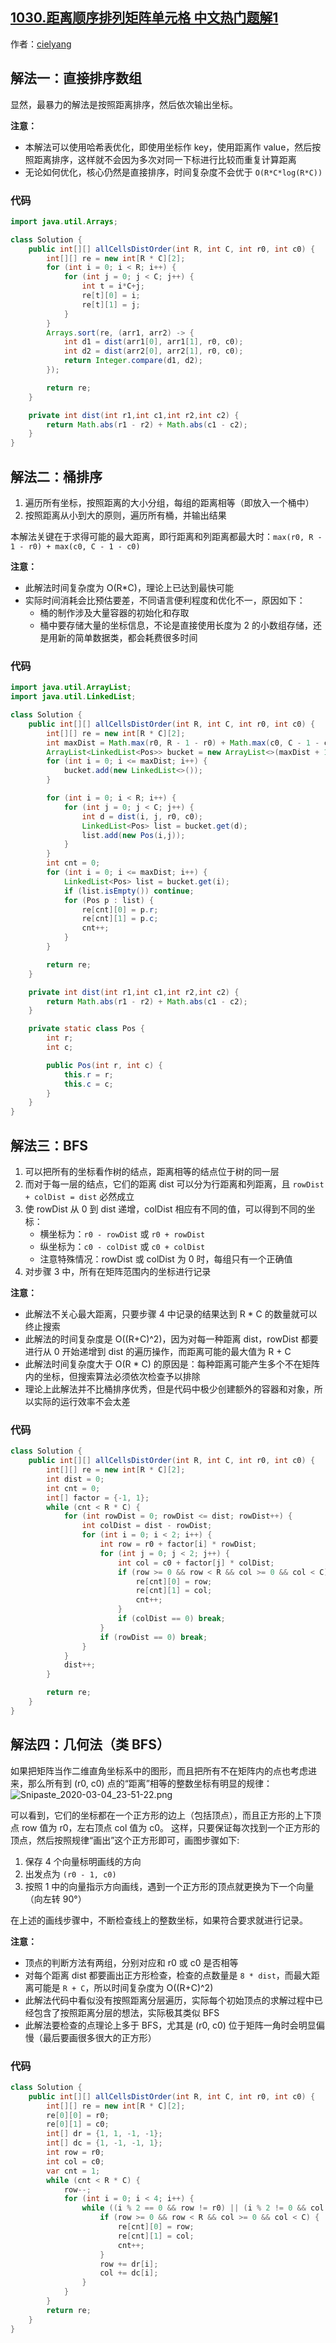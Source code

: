 ## [1030.距离顺序排列矩阵单元格 中文热门题解1](https://leetcode.cn/problems/matrix-cells-in-distance-order/solutions/100000/si-chong-jie-fa-shu-zu-pai-xu-tong-pai-xu-bfs-mo-n)

作者：[cielyang](https://leetcode.cn/u/cielyang)
## 解法一：直接排序数组

显然，最暴力的解法是按照距离排序，然后依次输出坐标。

**注意：**

- 本解法可以使用哈希表优化，即使用坐标作 key，使用距离作 value，然后按照距离排序，这样就不会因为多次对同一下标进行比较而重复计算距离
- 无论如何优化，核心仍然是直接排序，时间复杂度不会优于 `O(R*C*log(R*C))`

### 代码

```Java []
import java.util.Arrays;

class Solution {
    public int[][] allCellsDistOrder(int R, int C, int r0, int c0) {
        int[][] re = new int[R * C][2];
        for (int i = 0; i < R; i++) {
            for (int j = 0; j < C; j++) {
                int t = i*C+j;
                re[t][0] = i;
                re[t][1] = j;
            }
        }
        Arrays.sort(re, (arr1, arr2) -> {
            int d1 = dist(arr1[0], arr1[1], r0, c0);
            int d2 = dist(arr2[0], arr2[1], r0, c0);
            return Integer.compare(d1, d2);
        });

        return re;
    }

    private int dist(int r1,int c1,int r2,int c2) {
        return Math.abs(r1 - r2) + Math.abs(c1 - c2);
    }
}
```

## 解法二：桶排序

1. 遍历所有坐标，按照距离的大小分组，每组的距离相等（即放入一个桶中）
2. 按照距离从小到大的原则，遍历所有桶，并输出结果

本解法关键在于求得可能的最大距离，即行距离和列距离都最大时：`max(r0, R - 1 - r0) + max(c0, C - 1 - c0)`

**注意：**

- 此解法时间复杂度为 O(R*C)，理论上已达到最快可能
- 实际时间消耗会比预估要差，不同语言便利程度和优化不一，原因如下：
    - 桶的制作涉及大量容器的初始化和存取
    - 桶中要存储大量的坐标信息，不论是直接使用长度为 2 的小数组存储，还是用新的简单数据类，都会耗费很多时间

### 代码

```Java []
import java.util.ArrayList;
import java.util.LinkedList;

class Solution {
    public int[][] allCellsDistOrder(int R, int C, int r0, int c0) {
        int[][] re = new int[R * C][2];
        int maxDist = Math.max(r0, R - 1 - r0) + Math.max(c0, C - 1 - c0);
        ArrayList<LinkedList<Pos>> bucket = new ArrayList<>(maxDist + 1);
        for (int i = 0; i <= maxDist; i++) {
            bucket.add(new LinkedList<>());
        }

        for (int i = 0; i < R; i++) {
            for (int j = 0; j < C; j++) {
                int d = dist(i, j, r0, c0);
                LinkedList<Pos> list = bucket.get(d);
                list.add(new Pos(i,j));
            }
        }
        int cnt = 0;
        for (int i = 0; i <= maxDist; i++) {
            LinkedList<Pos> list = bucket.get(i);
            if (list.isEmpty()) continue;
            for (Pos p : list) {
                re[cnt][0] = p.r;
                re[cnt][1] = p.c;
                cnt++;
            }
        }

        return re;
    }

    private int dist(int r1,int c1,int r2,int c2) {
        return Math.abs(r1 - r2) + Math.abs(c1 - c2);
    }

    private static class Pos {
        int r;
        int c;

        public Pos(int r, int c) {
            this.r = r;
            this.c = c;
        }
    }
}
```

## 解法三：BFS

1. 可以把所有的坐标看作树的结点，距离相等的结点位于树的同一层
2. 而对于每一层的结点，它们的距离 dist 可以分为行距离和列距离，且 `rowDist + colDist = dist` 必然成立
3. 使 rowDist 从 0 到 dist 递增，colDist 相应有不同的值，可以得到不同的坐标：
    - 横坐标为：`r0 - rowDist` 或 `r0 + rowDist`
    - 纵坐标为：`c0 - colDist` 或 `c0 + colDist`
    - 注意特殊情况：rowDist 或 colDist 为 0 时，每组只有一个正确值
4. 对步骤 3 中，所有在矩阵范围内的坐标进行记录

**注意：**
- 此解法不关心最大距离，只要步骤 4 中记录的结果达到 R * C 的数量就可以终止搜索
- 此解法的时间复杂度是 O((R+C)^2)，因为对每一种距离 dist，rowDist 都要进行从 0 开始递增到 dist 的遍历操作，而距离可能的最大值为 R + C
- 此解法时间复杂度大于 O(R * C) 的原因是：每种距离可能产生多个不在矩阵内的坐标，但搜索算法必须依次检查予以排除
- 理论上此解法并不比桶排序优秀，但是代码中极少创建额外的容器和对象，所以实际的运行效率不会太差

### 代码

```Java []
class Solution {
    public int[][] allCellsDistOrder(int R, int C, int r0, int c0) {
        int[][] re = new int[R * C][2];
        int dist = 0;
        int cnt = 0;
        int[] factor = {-1, 1};
        while (cnt < R * C) {
            for (int rowDist = 0; rowDist <= dist; rowDist++) {
                int colDist = dist - rowDist;
                for (int i = 0; i < 2; i++) {
                    int row = r0 + factor[i] * rowDist;
                    for (int j = 0; j < 2; j++) {
                        int col = c0 + factor[j] * colDist;
                        if (row >= 0 && row < R && col >= 0 && col < C) {
                            re[cnt][0] = row;
                            re[cnt][1] = col;
                            cnt++;
                        }
                        if (colDist == 0) break;
                    }
                    if (rowDist == 0) break;
                }
            }
            dist++;
        }

        return re;
    }
}
```

## 解法四：几何法（类 BFS）

如果把矩阵当作二维直角坐标系中的图形，而且把所有不在矩阵内的点也考虑进来，那么所有到 (r0, c0) 点的“距离”相等的整数坐标有明显的规律：
![Snipaste_2020-03-04_23-51-22.png](https://pic.leetcode-cn.com/47aacf8273ec9c560510012f74be0fe5a617b7517d3b191d7f34ce8837d907ea-Snipaste_2020-03-04_23-51-22.png)

可以看到，它们的坐标都在一个正方形的边上（包括顶点），而且正方形的上下顶点 row 值为 r0，左右顶点 col 值为 c0。
这样，只要保证每次找到一个正方形的顶点，然后按照规律“画出”这个正方形即可，画图步骤如下:

1. 保存 4 个向量标明画线的方向
2. 出发点为 `(r0 - 1, c0)`
3. 按照 1 中的向量指示方向画线，遇到一个正方形的顶点就更换为下一个向量（向左转 90°）

在上述的画线步骤中，不断检查线上的整数坐标，如果符合要求就进行记录。

**注意：**
- 顶点的判断方法有两组，分别对应和 r0 或 c0 是否相等
- 对每个距离 dist 都要画出正方形检查，检查的点数量是 `8 * dist`，而最大距离可能是 `R + C`，所以时间复杂度为 O((R+C)^2)
- 此解法代码中看似没有按照距离分层遍历，实际每个初始顶点的求解过程中已经包含了按照距离分层的想法，实际极其类似 BFS
- 此解法要检查的点理论上多于 BFS，尤其是 (r0, c0) 位于矩阵一角时会明显偏慢（最后要画很多很大的正方形）


### 代码

```Java []
class Solution {
    public int[][] allCellsDistOrder(int R, int C, int r0, int c0) {
        int[][] re = new int[R * C][2];
        re[0][0] = r0;
        re[0][1] = c0;
        int[] dr = {1, 1, -1, -1};
        int[] dc = {1, -1, -1, 1};
        int row = r0;
        int col = c0;
        var cnt = 1;
        while (cnt < R * C) {
            row--;
            for (int i = 0; i < 4; i++) {
                while ((i % 2 == 0 && row != r0) || (i % 2 != 0 && col != c0)) {
                    if (row >= 0 && row < R && col >= 0 && col < C) {
                        re[cnt][0] = row;
                        re[cnt][1] = col;
                        cnt++;
                    }
                    row += dr[i];
                    col += dc[i];
                }
            }
        }
        return re;
    }
}
```

